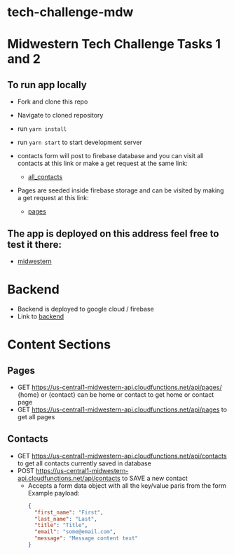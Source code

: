 # tech-challenge-mdw

# Midwestern Tech Challenge Tasks 1 and 2

## To run app locally

- Fork and clone this repo
- Navigate to cloned repository
- run `yarn install`
- run `yarn start` to start development server
- contacts form will post to firebase database and you can visit all contacts at this link or make a get request at the same link:

  - [all_contacts](https://us-central1-midwestern-api.cloudfunctions.net/api/contacts)

- Pages are seeded inside firebase storage and can be visited by making a get request at this link:
  - [pages](https://us-central1-midwestern-api.cloudfunctions.net/api/pages)

## The app is deployed on this address feel free to test it there:

- [midwestern](https://midwestern-tech.netlify.app/)

# Backend

- Backend is deployed to google cloud / firebase
- Link to [backend](https://github.com/Muhidin123/tech-challenge-mdw-backend)

# Content Sections

## Pages

- GET https://us-central1-midwestern-api.cloudfunctions.net/api/pages/ {home} or {contact} can be home or contact to get home or contact page
- GET https://us-central1-midwestern-api.cloudfunctions.net/api/pages to get all pages

## Contacts

- GET https://us-central1-midwestern-api.cloudfunctions.net/api/contacts to get all contacts currently saved in database
- POST https://us-central1-midwestern-api.cloudfunctions.net/api/contacts to SAVE a new contact
  - Accepts a form data object with all the key/value paris from the form
    Example payload:
    ```json
    {
      "first_name": "First",
      "last_name": "Last",
      "title": "Title",
      "email": "some@email.com",
      "message": "Message content text"
    }
    ```
